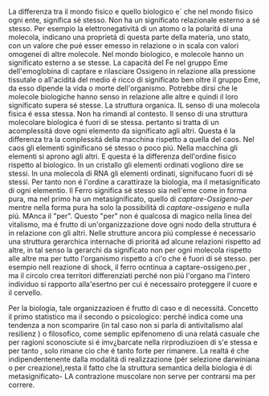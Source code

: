 La differenza tra il mondo fisico e quello biologico e´ che nel mondo fisico ogni ente, significa sé stesso. Non ha un significato relazionale esterno a sé stesso.
Per esempio la elettronegativitá di un atomo o la polaritá di una molecola, indicano una proprietá di questa parte della materia, uno stato, con un valore che pué esser emesso in relazione o in scala con valori omogenei di altre molecole.
Nel mondo biologico, e molecole hanno un significato esterno a se stesse. La capacitá del Fe nel gruppo Eme dell'emoglobina di captare e rilasciare Ossigeno in relazione alla pressione tissutale o all'aciditá del medio é ricco di significato ben oltre il gruppo Eme, da esso dipende la vida o morte dell'organismo. Potrebbe dirsi che le molecole biologiche hanno senso in relazione alle altre e quindi  il loro significato supera sé stesse. La struttura organica.
IL senso di una molecola fisica é essa stessa. Non ha rimandi al contesto. Il senso di una struttura molecolare biologica é fuori di se stessa. pertanto si tratta di un acomplessitá dove ogni elemento da significato agli altri. Questa é  la differenza tra la complessitá della macchina rispetto a quella del caos. Nel caos gli elementi sginificano sé stesso o poco piú. Nella macchina gli elementi si aprono agli altri. E questa é la differenza dell'ordine fisico rispetto al biologico. In un cristallo gli elementi ordinati vogliono dire se stessi. In una molecola di RNA gli elementi ordinati, signifucano fuori di sé stessi. Per tanto non é l'ordine a carattiraze la biologia, ma il metasignificato di ogni elementio.
Il Ferro significa sé stesso sia nell'eme come in forma pura, ma nel primo ha un metasignificato, quello di *captare-Ossigeno-per* mentre nella forma pura ha solo  la possibilitá di *captare-ossigeno* e nulla piú. MAnca il "per". Questo "per" non é qualcosa di magico nella linea del vitalismo, ma é frutto di un'organizzazione dove ogni nodo della struttura é in relazione con gli altri. Nelle strutture ancora piú complesse é necessario una struttura gerarchica internache di prioritá ad alcune relazioni rispetto ad altre, in tal senso la gerarchi da significato non per ogni molecola rispetto alle altre ma per tutto l'organismo rispetto a ci'o che é fuori di sé stesso.
per esempio nell reazione di shock, il ferro ocntinua  a captare-ossigeno.per , ma il circolo crea territori differenziati perché  non piú l'organo ma l'intero individuo si rapporto alla'esertno per cui é necessairo proteggere il cuore e il cervello.

Per la biologia, tale organizzazioen é frutto di caso e di necessitá.  Concetto il primo statistico ma il secondo  o psicologico: perché indica come una tendenza a non scomparire (in tal caso non si parla di antivitalismo alal resilienz ) o filosofico, come semplic epifenomeno di una relatá casuale  che per ragioni sconosciute si é imv¿barcate nella rirprodiuzioen di s'e stessa e per tanto , solo rimane cio che é tanto forte per rimanere. La realtá é  che indipendentenente dalla modalitá di realizzazione  (pér selezione darwiniana o per creazione),resta il fatto che la struttura semantica della biologia é di metasignificato- LA contrazione muscolare non serve per contrarsi ma per correre.

